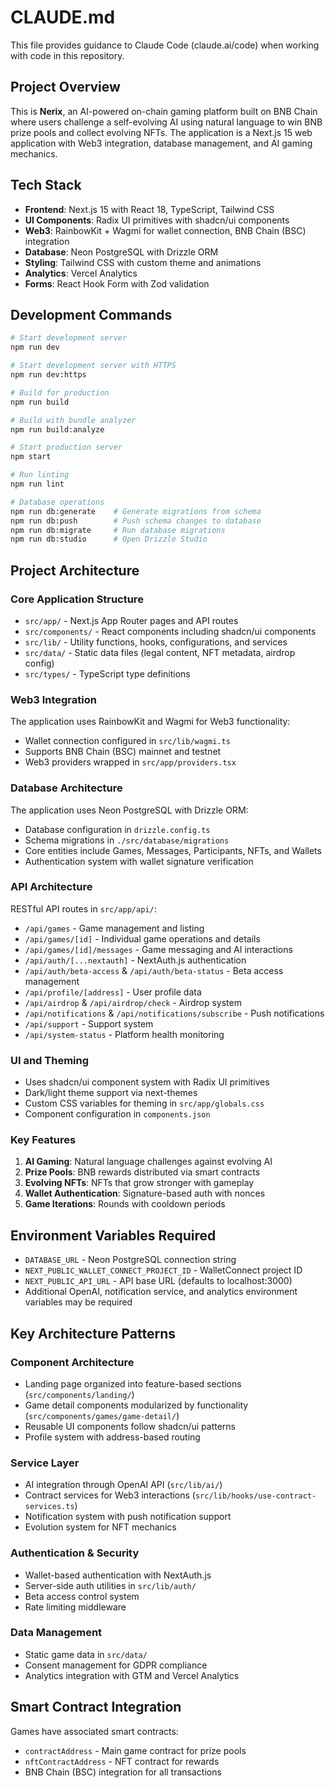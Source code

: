 # CLAUDE.md

This file provides guidance to Claude Code (claude.ai/code) when working with code in this repository.

## Project Overview

This is **Nerix**, an AI-powered on-chain gaming platform built on BNB Chain where users challenge a self-evolving AI using natural language to win BNB prize pools and collect evolving NFTs. The application is a Next.js 15 web application with Web3 integration, database management, and AI gaming mechanics.

## Tech Stack

- **Frontend**: Next.js 15 with React 18, TypeScript, Tailwind CSS
- **UI Components**: Radix UI primitives with shadcn/ui components
- **Web3**: RainbowKit + Wagmi for wallet connection, BNB Chain (BSC) integration
- **Database**: Neon PostgreSQL with Drizzle ORM
- **Styling**: Tailwind CSS with custom theme and animations
- **Analytics**: Vercel Analytics
- **Forms**: React Hook Form with Zod validation

## Development Commands

```bash
# Start development server
npm run dev

# Start development server with HTTPS
npm run dev:https

# Build for production
npm run build

# Build with bundle analyzer
npm run build:analyze

# Start production server
npm start

# Run linting
npm run lint

# Database operations
npm run db:generate    # Generate migrations from schema
npm run db:push        # Push schema changes to database
npm run db:migrate     # Run database migrations
npm run db:studio      # Open Drizzle Studio
```

## Project Architecture

### Core Application Structure

- `src/app/` - Next.js App Router pages and API routes
- `src/components/` - React components including shadcn/ui components
- `src/lib/` - Utility functions, hooks, configurations, and services
- `src/data/` - Static data files (legal content, NFT metadata, airdrop config)
- `src/types/` - TypeScript type definitions

### Web3 Integration

The application uses RainbowKit and Wagmi for Web3 functionality:
- Wallet connection configured in `src/lib/wagmi.ts`
- Supports BNB Chain (BSC) mainnet and testnet
- Web3 providers wrapped in `src/app/providers.tsx`

### Database Architecture

The application uses Neon PostgreSQL with Drizzle ORM:
- Database configuration in `drizzle.config.ts`
- Schema migrations in `./src/database/migrations`
- Core entities include Games, Messages, Participants, NFTs, and Wallets
- Authentication system with wallet signature verification

### API Architecture

RESTful API routes in `src/app/api/`:
- `/api/games` - Game management and listing
- `/api/games/[id]` - Individual game operations and details
- `/api/games/[id]/messages` - Game messaging and AI interactions
- `/api/auth/[...nextauth]` - NextAuth.js authentication
- `/api/auth/beta-access` & `/api/auth/beta-status` - Beta access management
- `/api/profile/[address]` - User profile data
- `/api/airdrop` & `/api/airdrop/check` - Airdrop system
- `/api/notifications` & `/api/notifications/subscribe` - Push notifications
- `/api/support` - Support system
- `/api/system-status` - Platform health monitoring

### UI and Theming

- Uses shadcn/ui component system with Radix UI primitives
- Dark/light theme support via next-themes
- Custom CSS variables for theming in `src/app/globals.css`
- Component configuration in `components.json`

### Key Features

1. **AI Gaming**: Natural language challenges against evolving AI
2. **Prize Pools**: BNB rewards distributed via smart contracts
3. **Evolving NFTs**: NFTs that grow stronger with gameplay
4. **Wallet Authentication**: Signature-based auth with nonces
5. **Game Iterations**: Rounds with cooldown periods

## Environment Variables Required

- `DATABASE_URL` - Neon PostgreSQL connection string
- `NEXT_PUBLIC_WALLET_CONNECT_PROJECT_ID` - WalletConnect project ID
- `NEXT_PUBLIC_API_URL` - API base URL (defaults to localhost:3000)
- Additional OpenAI, notification service, and analytics environment variables may be required

## Key Architecture Patterns

### Component Architecture
- Landing page organized into feature-based sections (`src/components/landing/`)
- Game detail components modularized by functionality (`src/components/games/game-detail/`)
- Reusable UI components follow shadcn/ui patterns
- Profile system with address-based routing

### Service Layer
- AI integration through OpenAI API (`src/lib/ai/`)
- Contract services for Web3 interactions (`src/lib/hooks/use-contract-services.ts`)
- Notification system with push notification support
- Evolution system for NFT mechanics

### Authentication & Security
- Wallet-based authentication with NextAuth.js
- Server-side auth utilities in `src/lib/auth/`
- Beta access control system
- Rate limiting middleware

### Data Management
- Static game data in `src/data/`
- Consent management for GDPR compliance
- Analytics integration with GTM and Vercel Analytics

## Smart Contract Integration

Games have associated smart contracts:
- `contractAddress` - Main game contract for prize pools
- `nftContractAddress` - NFT contract for rewards
- BNB Chain (BSC) integration for all transactions